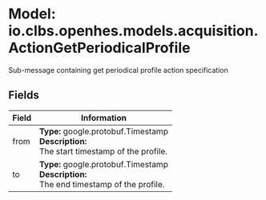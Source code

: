 # Model: io.clbs.openhes.models.acquisition.ActionGetPeriodicalProfile

Sub-message containing get periodical profile action specification

## Fields

| Field | Information |
| --- | --- |
| from | <b>Type:</b> google.protobuf.Timestamp<br><b>Description:</b><br>The start timestamp of the profile. |
| to | <b>Type:</b> google.protobuf.Timestamp<br><b>Description:</b><br>The end timestamp of the profile. |


